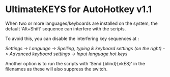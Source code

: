 # UltimateKEYS for AutoHotkey v1.1

When two or more languages/keyboards are installed on the system, the default ‘Alt+Shift’ sequence can interfere with the scripts.

To avoid this, you can disable the interfering key sequences at&nbsp;:

*Settings -&gt; Language -&gt; Spelling, typing &amp; keyboard settings (on the right) -&gt; Advanced keyboard settings -&gt; Input language hot keys*

Another option is to run the scripts with ‘Send {blind}{vkE8}’ in the filenames as these will also suppress the switch.
